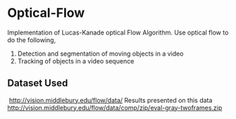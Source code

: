 # Optical-Flow
Implementation of Lucas-Kanade optical Flow Algorithm.
Use optical flow to do the following,
1) Detection and segmentation of moving objects in a video
2) Tracking of objects in a video sequence

## Dataset Used
​ http://vision.middlebury.edu/flow/data/
Results presented on this data
http://vision.middlebury.edu/flow/data/comp/zip/eval-gray-twoframes.zip
